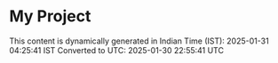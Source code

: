 # My Project

This content is dynamically generated in Indian Time (IST): 2025-01-31 04:25:41 IST
Converted to UTC: 2025-01-30 22:55:41 UTC
